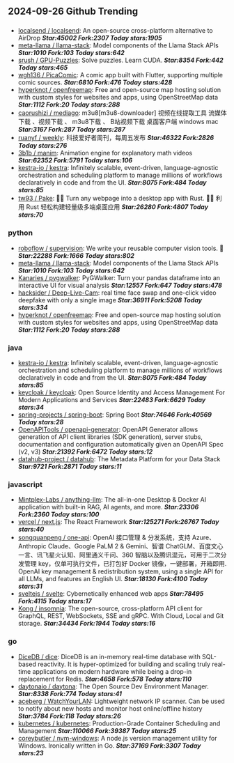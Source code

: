 ## 2024-09-26 Github Trending

### 
* [localsend / localsend](https://github.com/localsend/localsend): An open-source cross-platform alternative to AirDrop ***Star:45002 Fork:2307 Today stars:1905***
* [meta-llama / llama-stack](https://github.com/meta-llama/llama-stack): Model components of the Llama Stack APIs ***Star:1010 Fork:103 Today stars:642***
* [srush / GPU-Puzzles](https://github.com/srush/GPU-Puzzles): Solve puzzles. Learn CUDA. ***Star:8354 Fork:442 Today stars:465***
* [wgh136 / PicaComic](https://github.com/wgh136/PicaComic): A comic app built with Flutter, supporting multiple comic sources. ***Star:6810 Fork:476 Today stars:428***
* [hyperknot / openfreemap](https://github.com/hyperknot/openfreemap): Free and open-source map hosting solution with custom styles for websites and apps, using OpenStreetMap data ***Star:1112 Fork:20 Today stars:288***
* [caorushizi / mediago](https://github.com/caorushizi/mediago): m3u8[m3u8-downloader] 视频在线提取工具 流媒体下载 、视频下载 、 m3u8下载 、 B站视频下载 桌面客户端 windows mac ***Star:3167 Fork:287 Today stars:287***
* [ruanyf / weekly](https://github.com/ruanyf/weekly): 科技爱好者周刊，每周五发布 ***Star:46322 Fork:2826 Today stars:276***
* [3b1b / manim](https://github.com/3b1b/manim): Animation engine for explanatory math videos ***Star:62352 Fork:5791 Today stars:106***
* [kestra-io / kestra](https://github.com/kestra-io/kestra): Infinitely scalable, event-driven, language-agnostic orchestration and scheduling platform to manage millions of workflows declaratively in code and from the UI. ***Star:8075 Fork:484 Today stars:85***
* [tw93 / Pake](https://github.com/tw93/Pake): 🤱🏻 Turn any webpage into a desktop app with Rust. 🤱🏻 利用 Rust 轻松构建轻量级多端桌面应用 ***Star:26280 Fork:4807 Today stars:70***

### python
* [roboflow / supervision](https://github.com/roboflow/supervision): We write your reusable computer vision tools. 💜 ***Star:22288 Fork:1666 Today stars:802***
* [meta-llama / llama-stack](https://github.com/meta-llama/llama-stack): Model components of the Llama Stack APIs ***Star:1010 Fork:103 Today stars:642***
* [Kanaries / pygwalker](https://github.com/Kanaries/pygwalker): PyGWalker: Turn your pandas dataframe into an interactive UI for visual analysis ***Star:12557 Fork:647 Today stars:478***
* [hacksider / Deep-Live-Cam](https://github.com/hacksider/Deep-Live-Cam): real time face swap and one-click video deepfake with only a single image ***Star:36911 Fork:5208 Today stars:334***
* [hyperknot / openfreemap](https://github.com/hyperknot/openfreemap): Free and open-source map hosting solution with custom styles for websites and apps, using OpenStreetMap data ***Star:1112 Fork:20 Today stars:288***

### java
* [kestra-io / kestra](https://github.com/kestra-io/kestra): Infinitely scalable, event-driven, language-agnostic orchestration and scheduling platform to manage millions of workflows declaratively in code and from the UI. ***Star:8075 Fork:484 Today stars:85***
* [keycloak / keycloak](https://github.com/keycloak/keycloak): Open Source Identity and Access Management For Modern Applications and Services ***Star:22483 Fork:6629 Today stars:34***
* [spring-projects / spring-boot](https://github.com/spring-projects/spring-boot): Spring Boot ***Star:74646 Fork:40569 Today stars:28***
* [OpenAPITools / openapi-generator](https://github.com/OpenAPITools/openapi-generator): OpenAPI Generator allows generation of API client libraries (SDK generation), server stubs, documentation and configuration automatically given an OpenAPI Spec (v2, v3) ***Star:21392 Fork:6472 Today stars:12***
* [datahub-project / datahub](https://github.com/datahub-project/datahub): The Metadata Platform for your Data Stack ***Star:9721 Fork:2871 Today stars:11***

### javascript
* [Mintplex-Labs / anything-llm](https://github.com/Mintplex-Labs/anything-llm): The all-in-one Desktop & Docker AI application with built-in RAG, AI agents, and more. ***Star:23306 Fork:2360 Today stars:100***
* [vercel / next.js](https://github.com/vercel/next.js): The React Framework ***Star:125271 Fork:26767 Today stars:40***
* [songquanpeng / one-api](https://github.com/songquanpeng/one-api): OpenAI 接口管理 & 分发系统，支持 Azure、Anthropic Claude、Google PaLM 2 & Gemini、智谱 ChatGLM、百度文心一言、讯飞星火认知、阿里通义千问、360 智脑以及腾讯混元，可用于二次分发管理 key，仅单可执行文件，已打包好 Docker 镜像，一键部署，开箱即用. OpenAI key management & redistribution system, using a single API for all LLMs, and features an English UI. ***Star:18130 Fork:4100 Today stars:31***
* [sveltejs / svelte](https://github.com/sveltejs/svelte): Cybernetically enhanced web apps ***Star:78495 Fork:4115 Today stars:17***
* [Kong / insomnia](https://github.com/Kong/insomnia): The open-source, cross-platform API client for GraphQL, REST, WebSockets, SSE and gRPC. With Cloud, Local and Git storage. ***Star:34434 Fork:1944 Today stars:16***

### go
* [DiceDB / dice](https://github.com/DiceDB/dice): DiceDB is an in-memory real-time database with SQL-based reactivity. It is hyper-optimized for building and scaling truly real-time applications on modern hardware while being a drop-in replacement for Redis. ***Star:4658 Fork:578 Today stars:110***
* [daytonaio / daytona](https://github.com/daytonaio/daytona): The Open Source Dev Environment Manager. ***Star:8338 Fork:774 Today stars:41***
* [aceberg / WatchYourLAN](https://github.com/aceberg/WatchYourLAN): Lightweight network IP scanner. Can be used to notify about new hosts and monitor host online/offline history ***Star:3784 Fork:118 Today stars:26***
* [kubernetes / kubernetes](https://github.com/kubernetes/kubernetes): Production-Grade Container Scheduling and Management ***Star:110066 Fork:39387 Today stars:25***
* [coreybutler / nvm-windows](https://github.com/coreybutler/nvm-windows): A node.js version management utility for Windows. Ironically written in Go. ***Star:37169 Fork:3307 Today stars:23***
